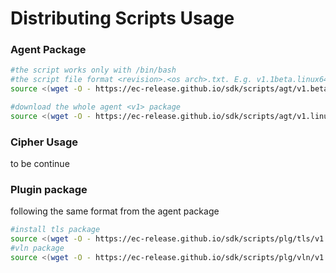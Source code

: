 # Distributing Scripts Usage
### Agent Package
```bash
#the script works only with /bin/bash
#the script file format <revision>.<os arch>.txt. E.g. v1.1beta.linux64.txt
source <(wget -O - https://ec-release.github.io/sdk/scripts/agt/v1.beta.linux64.txt)

#download the whole agent <v1> package
source <(wget -O - https://ec-release.github.io/sdk/scripts/agt/v1.linux64_pkg.txt)
```
### Cipher Usage
to be continue

### Plugin package
following the same format from the agent package
```bash
#install tls package
source <(wget -O - https://ec-release.github.io/sdk/scripts/plg/tls/v1.linux64.txt)
#vln package
source <(wget -O - https://ec-release.github.io/sdk/scripts/plg/vln/v1.linux64.txt)
```
